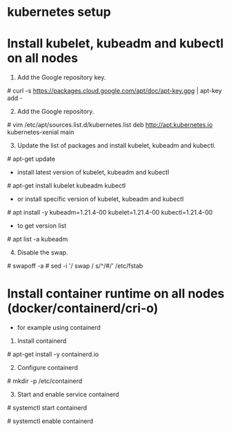# kubernetes setup

# Install kubelet, kubeadm and kubectl on all nodes

1. Add the Google repository key.

\# curl -s https://packages.cloud.google.com/apt/doc/apt-key.gpg | apt-key add -

2. Add the Google repository.

\# vim /etc/apt/sources.list.d/kubernetes.list
deb http://apt.kubernetes.io kubernetes-xenial main

3. Update the list of packages and install kubelet, kubeadm and kubectl.

\# apt-get update

- install latest version of kubelet, kubeadm and  kubectl

\# apt-get install kubelet kubeadm kubectl

- or install specific version of kubelet, kubeadm and  kubectl

\# apt install -y kubeadm=1.21.4-00 kubelet=1.21.4-00 kubectl=1.21.4-00

- to get version list

\# apt list -a kubeadm

4. Disable the swap.

\# swapoff -a
\# sed -i '/ swap / s/^/#/' /etc/fstab

# Install container runtime on all nodes (docker/containerd/cri-o)

- for example using containerd

1. Install containerd

\# apt-get install -y containerd.io

2. Configure containerd

\# mkdir -p /etc/containerd

3. Start and enable service containerd

\# systemctl start containerd

\# systemctl enable containerd
